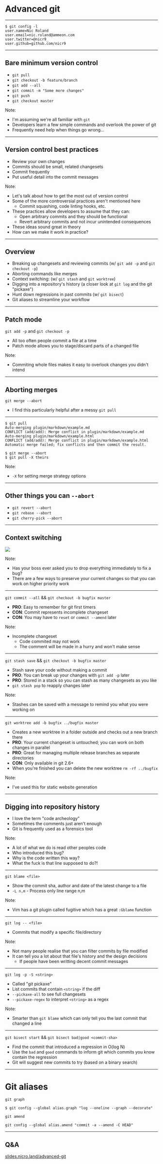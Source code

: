 # Advanced git

---

```
$ git config -l
user.name=Nic Roland
user.email=nic.roland@ammeon.com
user.twitter=@nicr9_
user.github=github.com/nicr9
```

----

## Bare minimum version control

* `git pull`
* `git checkout -b feature/branch`
* `git add --all`
* `git commit -m "Some more changes"`
* `git push`
* `git checkout master`

Note:

* I'm assuming we're all familiar with `git`
* Developers learn a few simple commands and overlook the power of git
* Frequently need help when things go wrong...

---

## Version control best practices

* Review your own changes
* Commits should be small, related changesets
* Commit frequently
* Put useful detail into the commit messages

Note:

* Let's talk about how to get the most out of version control
* Some of the more controversial practices aren't mentioned here
    * Commit squashing, code linting hooks, etc.
* These practices allow developers to assume that they can:
    * Open arbitrary commits and they should be functional
    * Revert arbitrary commits and not incur unintended consequences
* These ideas sound great in theory
* How can we make it work in practice?

----

## Overview

* Breaking up changesets and reviewing commits (w/ `git add -p` and `git checkout -p`)
* Aborting commands like merges
* Context switching: (w/ `git stash` and `git worktree`)
* Digging into a repository's history (a closer look at `git log` and the git "pickaxe")
* Hunt down regressions in past commits (w/ `git bisect`)
* Git aliases to streamline your workflow

----

## Patch mode

`git add -p` and `git checkout -p`

* All too often people commit a file at a time
* Patch mode allows you to stage/discard parts of a changed file

Note:

* Commiting whole files makes it easy to overlook changes you didn't intend

----

## Aborting merges

`git merge --abort`

* I find this particularly helpful after a messy `git pull`

---

```
$ git pull
Auto-merging plugin/markdown/example.md
CONFLICT (add/add): Merge conflict in plugin/markdown/example.md
Auto-merging plugin/markdown/example.html
CONFLICT (add/add): Merge conflict in plugin/markdown/example.html
Automatic merge failed; fix conflicts and then commit the result.

$ git merge --abort
$ git pull -X theirs
```

Note:

* `-X` for setting merge strategy options

---

## Other things you can `--abort`

* `git revert --abort`
* `git rebase --abort`
* `git cherry-pick --abort`

----

## Context switching

![](https://i.imgflip.com/22wvj2.jpg)

Note:

* Has your boss ever asked you to drop everything immediately to fix a bug?
* There are a few ways to preserve your current changes so that you can work on higher priority work

---

`git commit --all` && `git checkout -b bugfix master`

* **PRO**: Easy to remember for git first timers
* **CON**: Commit represents incomplete changeset
* **CON**: You may have to `reset` or `commit --amend` later

Note:

* Incomplete changeset
    * Code commited may not work
    * The comment will be made in a hurry and won't make sense

---

`git stash save` && `git checkout -b bugfix master`

* Stash save your code without making a commit
* **PRO**: You can break up your changes with `git add -p` later
* **PRO**: Stored in a stack so you can stash as many changesets as you like
* `git stash pop` to reapply changes later

Note:

* Stashes can be saved with a message to remind you what you were working on

---

`git worktree add -b bugfix ../bugfix master`

* Creates a new worktree in a folder outside and checks out a new branch there
* **PRO**: Your current changeset is untouched; you can work on both changes in parallel
* **PRO**: Great for managing multiple release branches as separate directories
* **CON**: Only available in git 2.6+
* When you're finished you can delete the new worktree `rm -rf ../bugfix`

Note:

* I've used this for static website generation

----

## Digging into repository history

* I love the term "code archeology"
* Sometimes the comments just aren't enough
* Git is frequently used as a forensics tool

Note:

* A lot of what we do is read other peoples code
* Who introduced this bug?
* Why is the code written this way?
* What the fuck is that line supposed to do?!

---

`git blame <file>`

* Show the commit sha, author and date of the latest change to a file
* `-L n,m` - Process only line range n,m

Note:

* Vim has a git plugin called fugitive which has a great `:Gblame` function

---

`git log -- <file>`

* Commits that modify a specific file/directory

Note:

* Not many people realise that you can filter commits by file modified
* It can tell you a lot about that file's history and the design decisions
    * If people have been writting decent commit messages

---

`git log -p -S <string>`

* Called "git pickaxe"
* List commits that contain `<string>` if the diff
* `--pickaxe-all` to see full changesets
* `--pickaxe-regex` to interpret `<string>` as a regex

Note:

* Smarter than `git blame` which can only tell you the last commit that changed a line

---

`git bisect start` && `git bisect bad|good <commit-sha>`

* Find the commit that introduced a regression in O(log N)
* Use the `bad` and `good` commands to inform git which commits you know contain the regression
* Git will suggest new commits to try (based on a binary search)

----

# Git aliases

`git graph`

```
$ git config --global alias.graph "log --oneline --graph --decorate"
```

`git amend`

```
git config --global alias.amend "commit -a --amend -C HEAD"
```

----

## Q&A

[slides.nicro.land/advanced-git](http://slides.nicro.land/advanced-git)

